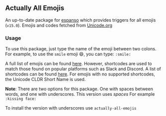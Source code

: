 ## Actually All Emojis

An up-to-date package for [espanso](https://espanso.org/) which provides triggers for all emojis (`v15.0`). Emojis and codes fetched from [Unicode.org](https://unicode.org/emoji/charts/full-emoji-list.html)

### Usage

To use this package, just type the name of the emoji between two colons. For example, to use the `smile` emoji 😄, you can type: `:smile:`

A full list of emojis can be found [here](https://unicode.org/emoji/charts/full-emoji-list.html). However, shortcodes are used to match those found on popular platforms such as Slack and Discord. A list of shortcodes can be found [here](https://listemoji.com/cheat-sheet). For emojis with no supported shortcodes, the Unicode CLDR Short Name is used.

**Note**: There are two options for this package. One with spaces between words, and one with underscores. This version uses _spaces_
For example `:kissing face:`

To install the version with underscores use `actually-all-emojis`
